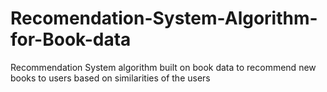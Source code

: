 # Recomendation-System-Algorithm-for-Book-data
Recommendation System algorithm built on book data to recommend new books to users based on similarities of the users
